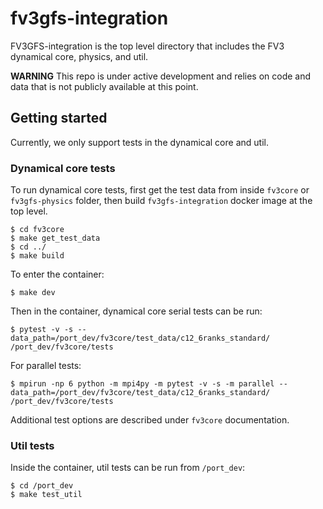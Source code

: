 
# fv3gfs-integration

FV3GFS-integration is the top level directory that includes the FV3 dynamical core, physics, and util.

**WARNING** This repo is under active development and relies on code and data that is not publicly available at this point.

## Getting started

Currently, we only support tests in the dynamical core and util. 

### Dynamical core tests

To run dynamical core tests, first get the test data from inside `fv3core` or `fv3gfs-physics` folder, then build `fv3gfs-integration` docker image at the top level.

```shell
$ cd fv3core
$ make get_test_data
$ cd ../
$ make build
```

To enter the container:
```shell
$ make dev
```

Then in the container, dynamical core serial tests can be run:

```shell
$ pytest -v -s --data_path=/port_dev/fv3core/test_data/c12_6ranks_standard/ /port_dev/fv3core/tests
```

For parallel tests:

```shell
$ mpirun -np 6 python -m mpi4py -m pytest -v -s -m parallel --data_path=/port_dev/fv3core/test_data/c12_6ranks_standard/ /port_dev/fv3core/tests
```

Additional test options are described under `fv3core` documentation.

### Util tests

Inside the container, util tests can be run from `/port_dev`:
```shell
$ cd /port_dev
$ make test_util 
```